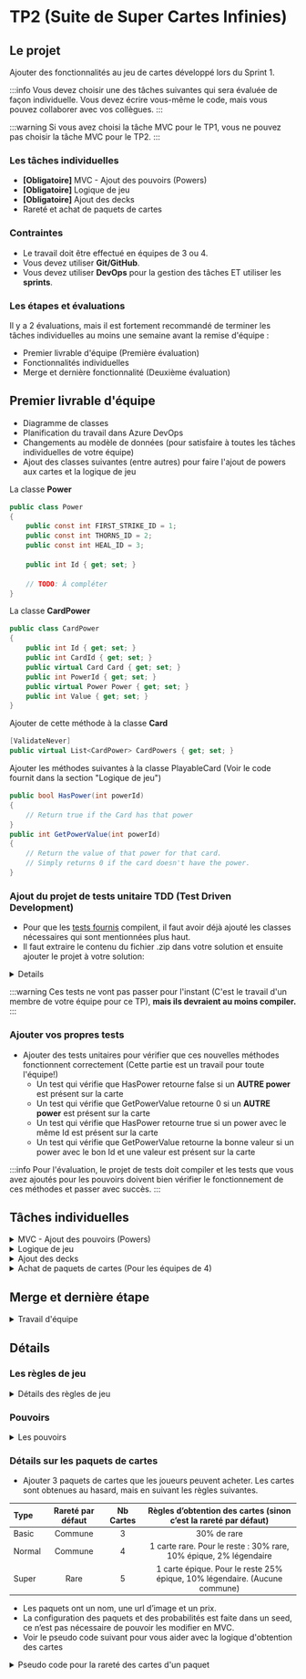 # TP2 (Suite de Super Cartes Infinies)

## Le projet

Ajouter des fonctionnalités au jeu de cartes développé lors du Sprint 1.

:::info
Vous devez choisir une des tâches suivantes qui sera évaluée de façon individuelle. Vous devez écrire vous-même le code, mais vous pouvez collaborer avec vos collègues.
:::

:::warning
Si vous avez choisi la tâche MVC pour le TP1, vous ne pouvez pas choisir la tâche MVC pour le TP2.
:::

### Les tâches individuelles

- **\[Obligatoire\]** MVC - Ajout des pouvoirs (Powers)
- **\[Obligatoire\]** Logique de jeu
- **\[Obligatoire\]** Ajout des decks
- Rareté et achat de paquets de cartes

### Contraintes

- Le travail doit être effectué en équipes de 3 ou 4.
- Vous devez utiliser **Git/GitHub**.
- Vous devez utiliser **DevOps** pour la gestion des tâches ET utiliser les **sprints**.

### Les étapes et évaluations

Il y a 2 évaluations, mais il est fortement recommandé de terminer les tâches individuelles au moins une semaine avant la remise d'équipe :

- Premier livrable d'équipe (Première évaluation)
- Fonctionnalités individuelles
- Merge et dernière fonctionnalité (Deuxième évaluation)

## Premier livrable d'équipe

- Diagramme de classes
- Planification du travail dans Azure DevOps
- Changements au modèle de données (pour satisfaire à toutes les tâches individuelles de votre équipe)
- Ajout des classes suivantes (entre autres) pour faire l'ajout de powers aux cartes et la logique de jeu

La classe **Power**

```csharp
public class Power
{
    public const int FIRST_STRIKE_ID = 1;
    public const int THORNS_ID = 2;
    public const int HEAL_ID = 3;

    public int Id { get; set; }

    // TODO: À compléter
}
```

La classe **CardPower**

```csharp
public class CardPower
{
    public int Id { get; set; }
    public int CardId { get; set; }
    public virtual Card Card { get; set; }
    public int PowerId { get; set; }
    public virtual Power Power { get; set; }
    public int Value { get; set; }
}
```

Ajouter de cette méthode à la classe **Card**

```csharp
[ValidateNever]
public virtual List<CardPower> CardPowers { get; set; }
```

Ajouter les méthodes suivantes à la classe PlayableCard (Voir le code fournit dans la section "Logique de jeu")

```csharp
public bool HasPower(int powerId)
{
    // Return true if the Card has that power
}
public int GetPowerValue(int powerId)
{
    // Return the value of that power for that card.
    // Simply returns 0 if the card doesn't have the power.
}
```

### Ajout du projet de tests unitaire TDD (Test Driven Development)

- Pour que les [tests fournis](https://cegepedouardmontpetit.sharepoint.com/:u:/s/CMT420InformatiqueComitesCours-5W5/ETZ9RkBd_XxLulRU65bykOgBoy1J2h18KbqpFUgoup1J2w?e=IKFuWa) compilent, il faut avoir déjà ajouté les classes nécessaires qui sont mentionnées plus haut.
- Il faut extraire le contenu du fichier .zip dans votre solution et ensuite ajouter le projet à votre solution:

<details>
![alt text](image-3.png)
</details>

:::warning
Ces tests ne vont pas passer pour l'instant (C'est le travail d'un membre de votre équipe pour ce TP), **mais ils devraient au moins compiler.**
:::

### Ajouter vos propres tests

- Ajouter des tests unitaires pour vérifier que ces nouvelles méthodes fonctionnent correctement (Cette partie est un travail pour toute l'équipe!)
  - Un test qui vérifie que HasPower retourne false si un **AUTRE power** est présent sur la carte
  - Un test qui vérifie que GetPowerValue retourne 0 si un **AUTRE power** est présent sur la carte
  - Un test qui vérifie que HasPower retourne true si un power avec le même Id est présent sur la carte
  - Un test qui vérifie que GetPowerValue retourne la bonne valeur si un power avec le bon Id et une valeur est présent sur la carte

:::info
Pour l'évaluation, le projet de tests doit compiler et les tests que vous avez ajoutés pour les pouvoirs doivent bien vérifier le fonctionnement de ces méthodes et passer avec succès.
:::

## Tâches individuelles

<details>
    <summary>MVC - Ajout des pouvoirs (Powers)</summary>

**Partie .Net:** - Les cartes peuvent avoir un certains nombres de pouvoirs. - Un pouvoir a un nom, une description et un icône. - Quand une carte possède un pouvoir, il peut y avoir une valeur entière en plus de la relation (Voir les pouvoirs dans les [règles de jeu](#les-règles-de-jeu)) - Utiliser les Ids de pouvoirs de la classe Power dans votre seed (Comme **HEAL_ID**) - Pouvoir associer les pouvoirs aux cartes dans le menu **Edit** (MVC) - Voir la liste des pouvoirs d'une carte et pouvoir les retirer un à un - Pouvoir ajouter un nouveau pouvoir avec une valeur entière - Afficher les pouvoirs (nom et valeur) des cartes dans l'index de cartes dans une nouvelle colonne - Ajouter les pouvoirs dans le seed. Chaque pouvoir doit être sur au moins une des cartes que le joueur possède par défaut.

**Partie Angular:** - Voir les pouvoirs avec leur valeur sur les cartes sur le client, dans tous les endroits (Mes cartes, magasin, pendant une partie, etc) - Animer les pouvoirs en cliquant sur une carte dans Mes Cartes (Afficher l'icône du pouvoir sur la carte pendant 2 secondes) - Afficher les pouvoirs un après l'autre si il y en a plusieurs - Note: On fait ça pour tester les animations et être prêt à les afficher pendant un match

</details>

<details>
    <summary>Logique de jeu</summary>
    - Faire passer les tests de TDD (Voir les [règles de jeu](#les-règles-de-jeu))

L'event **PlayCardEvent**

```csharp
public class PlayCardEvent : MatchEvent
{
    // TODO: Ajouter tout ce qui manque
    public PlayCardEvent(MatchPlayerData currentPlayerData, int playableCardId)
    {
    }
}
```

    - IMPORTANT: Il faut ajouter un pouvoir de votre choix. Si vous n'êtes pas certain ou si vous manquez d'inspiration, demandez à votre enseignant!
    - Il faut écrire des tests pour **le pouvoir au choix** et ils doivent également passer avec succès
    - IMPORTANT: En écrivant la logique de jeu, il faut utiliser des MatchEvents. Ces MatchsEvents vont être utilisés pour rejouer les changements sur le client.
    - Il faut donc au moint un MatchEvent pour **chaque pouvoir**, mais également un lorsqu'une carte **attaque, reçoit des dégâts ou meurt**.
    - Conseil: Ajoutez également un **CardActivationEvent**, ce sera un bon endroit pour gérer le combat et vérifier les pouvoirs d'une carte et les déclencher
    - Conseil: Utilisez les méthodes **HasPower** et **GetPowerValue** que vous avez ajouté à PlayableCard pour écrire la logique de jeu.

    <!-- :::warning
    La gestion des événements sur le client est la responsabilité de toute l'équipe une fois que les parties individuelles ont été regroupées
    ::: -->

    - Le diagramme suivant donne une façon de faire pour gérer les events lors d'un combat. Le CardActivationEvent est un bon event pour inclure la logique de plusieurs pouvoirs, comme Heal. - Dans le diagramme, on peut voir que les CardDamageEvent des attaques sont directement sous l'event CardActivationEvent. Si vous préférez ajouter un AttackEvent qui s'occupe de gérer les dégâts d'attaque que se font les deux cartes, c'est une bonne idée.

    |![Alt text](/img/tps/tp2/image.png)|
    |-|

    |![alt text](image-4.png)|
    |-|

</details>

<details>
    <summary>Ajout des decks</summary>
    - Un deck a un nom en plus de contenir des cartes (les cartes qu'un joueur possède)
    - Lors du register, un deck qui se nomme "Depart" est créé automatiquement avec toutes les cartes du joueur. (C'est le deck courant du joueur)
    - Une même carte peut faire partie de plusieurs decks. (Les decks sont indépendants les uns des autres)
    - Si j'ai une copie (1 entrée OwnedCard) pour une carte, je peux la mettre au maximum une fois dans un deck. Si j'en ai N, je peux en ajouter N.
        - Donc quand j'ajoute une carte à un deck, je dois proposer à l'usager **SES** cartes qui ne sont **PAS** déjà dans **CE** deck.
    - Configuration MVC:
        - Nombre max de decks
        - Nombre max de cartes dans un deck
    - Client:
        - Afficher la liste des decks d'un joueur dans une section "Mes Decks"
        - Pouvoir créer un nouveau deck avec un nom au choix (en respectant la limite de decks de la configuration)
        - Pouvoir effacer un deck, si ce n'est pas le deck courant (On n'efface jamais de owned cards ou cards!)
        - Pouvoir ajouter et retirer une carte à un deck existant (en respectant la limite de carte de la configuration)
            - Assurez-vous de trier les cartes du joueur pour faciliter la sélection
        - Pouvoir rendre un deck courant
        - Doit etre impossible d'effacer le deck courant (vérification serveur)
    - Le code serveur doit être mis dans un service que vous devez créer.
    - Ajouter des tests unitaires pour le nouveaux service. Avec au minimum les tests suivants:
        - Tester la création d'un Deck
        - Tester la suppression d'un Deck
        - Tester l'**impossibilité** d'effacer un Deck qui n'est PAS au Player
        - Tester l'ajout d'une carte à un Deck (et l'impossibilité si la carte ET le Deck ne sont pas au Player)
        - Tester le retrait d'une carte d'un Deck (et l'impossibilité si le Deck n'est pas au Player)
    - Seul les cartes du Deck courant sont disponibles lors d’une partie. (Ce sont les cartes qui vont remplir le CardsPile du match pour ce joueur)
        - Changer le démarrage d'un Match pour utiliser les cartes du deck courrant

</details>

<details>
    <summary>Achat de paquets de cartes (Pour les équipes de 4)</summary>
    
    **Résumé:** Les joueurs peuvent acheter des paquets de cartes (Pack) avec une monnaie virtuelle dans le jeu.
    - Ajouter une rareté aux cartes. Il doit y avoir 4 niveaux: (Utilisé un enum)
        - Commune (Gris)
        - Rare (Vert)
        - Épique (Mauve)
        - Légendaire (Orange)
    - Ajouter la possibilité de voir et changer la rareté d’une carte en MVC.
    - Modifier le seed des cartes avec au moins 2 cartes pour chaque rareté.
    - Sur le client, il faut afficher un code de couleur sur les cartes pour pouvoir voir leur rareté. Une option simple c’est de modifier la couleur de fond du titre.
    - Tâche MVC de configuration de la monnaie virtuelle:
        - Reçue à la création du compte
        - Reçue après une victoire
        - Reçue après une défaite (plus petit montant)
    - Sur le serveur
        - Modifier l'event EndMatchEvent pour qu'il modifie la quantité de monnaie des deux joueurs (le gagnant et le perdant)
        - EndMatchEvent devrait également avoir 2 nouvelles propriétés (MoneyReceivedByWinner et MoneyReceivedByLoser ) pour que le client sache combien d'arent son joueur a reçu
    - Sur le client
        - Afficher la monnaie virtuelle du joueur dans la barre de menu au haut de l'écran.
        - Modifier applyEvent dans MatchService pour traiter la nouvelle information à propos de l'argent reçu par EndMatchEvent. (N'oubliez pas que currentPlayerId vous permet de savoir si le joueur est le gagnant ou le perdant)
        - Afficher la monnaie gagné dans le menu de victoire/défaite.
        - Afficher les différents paquets que le joueur peut acheter. 
        - Afficher l'ouverture de paquet sur le client avec un dialogue (qui affiche les cartes reçues)
    - Voir la [section sur les paquets de cartes](#détails-sur-les-paquets-de-cartes)
    - Le code serveur doit être mis dans un service que vous devez créer.
    - Ajouter des tests unitaires pour le nouveau service. Avec au minimum les tests suivants:
        - Vérifier que lorsque j'achète un paquet, je reçois le bon nombre de cartes et dépense la bonne quantité d'argent
        - Vérifier que je ne peux pas acheter un paquet si je n'ai pas assez d'argent
        - Vérifier que les cartes obtenus par le deck **le plus cher** ne sont **PAS communes** et qu'**au moins une carte** est épique.
        :::warning
        C'est assez complexe de tester la rareté des cartes, car il y a un élément aléatoire. On va voir dans une séance future l'utilisation de Mocks pour ce genre de cas. Pour l'instant, ce n'est pas nécessaire de tester la rareté des cartes obtenus aléatoirement.
        :::

</details>

## Merge et dernière étape

<details>
    <summary>Travail d'équipe</summary>

- Compléter les tâches individuelles au moins une semaine avant la remise
- Faire les merge vers votre branche commune

  :::warning
  N'oubliez pas de commencer par faire un merge de la branche commune vers votre branche individuelle pour régler les conflits!
  :::

- Il faut ajouter une méthode PlayCard dans MatchService, qui va générer un PlayCardEvent.
- Il faut ajouter une action PlayCard sur le Hub. Cette méthode va appeler PlayCard du MatchService et faire un ApplyEvents, comme les autres actions du Hub.
- Ajoutez la gestion des évènements sur le client dans MatchService.
  - Il faut déplacer les cartes vers le BattleField lorsqu'elles sont jouées
  - Les déplacer vers le Graveyard lorsqu'elles meurent
  - Faire bouger une carte lorsqu'elle est activée (faire un mouvement qui montre qu'elle est activée)
  - Afficher l'icône des pouvoirs sur la carte lorsqu'ils sont activés (pour environ 1 seconde)
  - Mettre à jour le health des cartes lorsqu'il change
  - Mettre à jour le health des joueurs lorsqu'il change
- Ajouter votre pouvoir au choix au seed et l'ajouter sur au moins une carte que le joueur possède par défaut
- Vous allez probablement avoir un problème avec l'ordre de vos cartes sur le BattleField. Voici de l'aide pour vous aider à le comprendre et le régler: [Ordre des éléments d'une liste avec EF](/info/DataOrder)

</details>

## Détails

### Les règles de jeu

<details>
    <summary>Détails des règles de jeu</summary>

- Mélanger les cartes dans le CardsPile avant de démarrer une partie pour ne pas toujours commencer avec les mêmes cartes.
- On peut jouer plusieurs cartes par tour, selon leur coût en « Mana ».
  - Chaque carte à un coût en Mana différent.
  - Pendant son tour, un joueur peut jouer une carte si il a assez de mana. On réduit ensuite son mana du coût de la carte.
  - Lorsque le Mana n’est pas utilisé, il est conservé pour le tour d’après.
  - Lorsqu'un joueur clique sur terminer, les cartes qui sont déjà en jeu doivent être "activé" une après l'autre pour faire un combat.
- Lorsqu'une carte est joué, elle se place à la droite des cartes déjà en jeu.
- Chaque carte a donc son "index", celle qui est le plus à gauche à l'index 0, la 2e l'index 1, etc.
- Lorsqu'une carte est activé et qu'il y a une carte devant elle (l'adversaire a une carte avec le même index), les deux cartes se donnent des dégâts.
  - Chaque carte perd du health égal à l'attaque de la carte en face d'elle
- Lorsqu'une carte est activé et qu'il n'y a pas de carte devant elle, elle blesse l'adversaire. Le Player adverse perd du health de la valeur de l'attaque.
- Les pouvoirs des cartes affectent les combats
- Lorsque les cartes sont activées, il faut commencer par la dernière qui a été joué et terminer avec celle qui est en jeu depuis le plus longtemps. On active donc les cartes de droite à gauche. Ce qui veut également dire que l'on commence par la carte avec l'index le plus élevé et que l'on termine avec l'index 0.

  :::warning
  Pour l'activation des cartes, c'est plus facile d'utiliser une boucle **for**. Comme c'est possible qu'une carte meurt, la liste de cartes du BattleField risque d'être modifié et on ne peut pas modifier la liste pendant une itération avec un **foreach**.
  :::

</details>

### Pouvoirs

<details>
    <summary>Les pouvoirs</summary>

- Il y a 3 pouvoirs (Power) que vous devez ajouter et vous devez en **ajouter 1 autre à votre choix**.

  - **First Strike** permet à une carte d’attaquer en « premier » et de ne pas recevoir de dégât **si elle tue la carte** de l’adversaire. (Fonctionne uniquement à l’attaque, pas à la défense)
  - **Thorns X** lorsqu’une carte défend, elle inflige X de dégâts AVANT de recevoir des dégâts. Si l’attaquant est tué par ces dégâts, l’attaque s’arrête et le défenseur ne reçoit pas de dégâts.
  - **Heal X** soigne les cartes alliées de X incluant elle-même AVANT d’attaquer (mais les cartes ne peuvent pas avoir plus de health qu’au départ.)

  :::warning
  Pour l’instant, les pouvoirs proposés ne nécessitent pas de garder un « état » et c’est conseillé de **choisir un pouvoir sans état pour le TP2**. Un exemple de pouvoir avec état, c’est « Stun » qui ajoute l'état « Stunned » à une carte. Nous allons ajouter des pouvoir avec état au TP3.
  :::

  :::tip
  FirstStrikeEvent peut très bien être un évènement qui sert uniquement à afficher sur le client que le pouvoir a eu un effet pendant l'exécution de la logique du combat. (Pour que le joueur puisse comprendre pourquoi l'attaquant n'a pas reçu de dégât). C'est tout à fait correct si il ne contient aucun sous évènement. - Thorns doit contenir un sous event CardDamageEvent - Heal doit contenir un sous event HealCardEvent
  :::

</details>

### Détails sur les paquets de cartes

- Ajouter 3 paquets de cartes que les joueurs peuvent acheter. Les cartes sont obtenues au hasard, mais en suivant les règles suivantes.

| Type   | Rareté par défaut | Nb Cartes |      Règles d’obtention des cartes (sinon c’est la rareté par défaut)      |
| :----- | :---------------: | :-------: | :------------------------------------------------------------------------: |
| Basic  |      Commune      |     3     |                                30% de rare                                 |
| Normal |      Commune      |     4     |     1 carte rare. Pour le reste : 30% rare, 10% épique, 2% légendaire      |
| Super  |       Rare        |     5     | 1 carte épique. Pour le reste 25% épique, 10% légendaire. (Aucune commune) |

- Les paquets ont un nom, une url d’image et un prix.
- La configuration des paquets et des probabilités est faite dans un seed, ce n’est pas nécessaire de pouvoir les modifier en MVC.
- Voir le pseudo code suivant pour vous aider avec la logique d'obtention des cartes

<details>
<summary>Pseudo code pour la rareté des cartes d'un paquet</summary>
```
// Une Probability possède : une value décimale (entre 0 et 1), une "rarity" et un "baseQty"
 
// Faire une liste de rareté de carte à obtenir
List<Rarity> GenerateRarities(int nbCards, int defaultRarity, List<Probability> probabilities)
    rarities = new List<Rarity>
 
    // Ajouter la quantité de base pour chaque probability à la liste
    foreach(probability of probabilities)
        for probability.baseQty
            add probability.rarity to rarities
 
    // Continuer de remplir la liste jusqu'à atteindre la quantité voulue
    while(rarities.Count < nbCards)
        rarity = GetRandomRarity(probabilites)
 
        if(rarity == null)
            add defaultRarity to rarities
        else
            add rarity to rarities
 
    return rarities

// Cette méthode permet d'obtenir une rareté au hasard
Rarity? GetRandomRarity(List<Probability> probabilities)
X = Random Number Between 0 and 1

    for each rarity of probabilities:
        if probability.value < X:
            return probability.rarity
        else:
            X -= probability.value

    return null

```
Une fois que l’on a une liste de rareté, on peut prendre une carte au hasard avec chacune des raretés pour faire notre paquet. Les doublons sont permis.
</details>

## Grille de correction
- 12% de la note pour l’évaluation individuelle (voir le document sur la correction individuelle)
    - 2% pour l'utilisation d'Azure DevOps Boards
    - 10% pour le code et les fonctionnalités
- 8% de la note pour l’évaluation de groupe
    -	3% pour la première remise
    -	5% pour la remise finale
```
